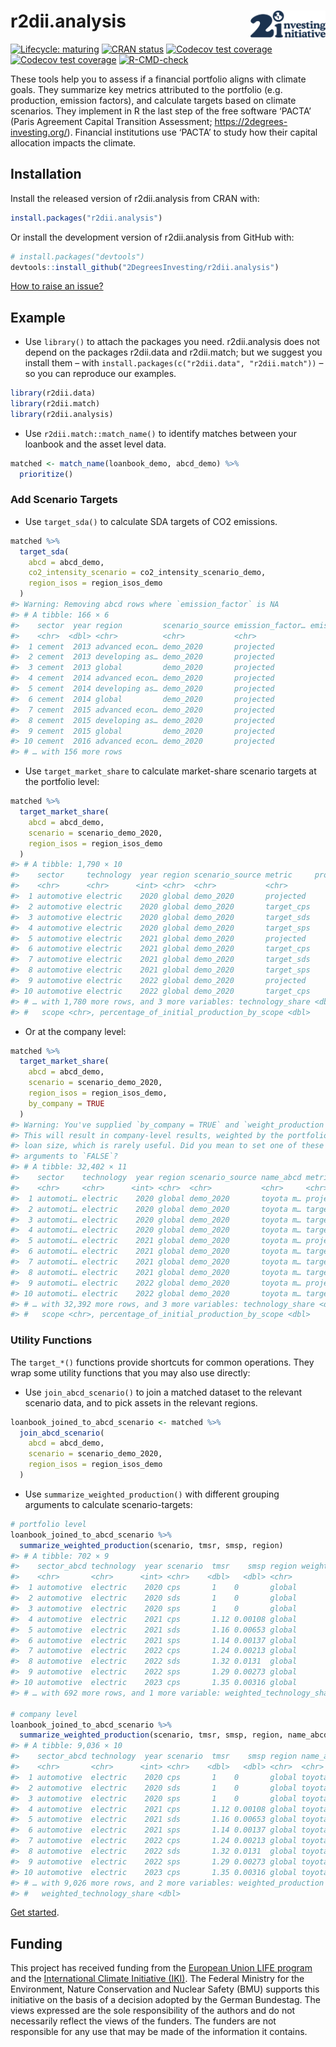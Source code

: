 
<!-- README.md is generated from README.Rmd. Please edit that file -->

# r2dii.analysis <img src="man/figures/logo.svg" align="right" width="120" />

<!-- badges: start -->

[![Lifecycle:
maturing](https://img.shields.io/badge/lifecycle-maturing-blue.svg)](https://lifecycle.r-lib.org/articles/stages.html)
[![CRAN
status](https://www.r-pkg.org/badges/version/r2dii.analysis)](https://CRAN.R-project.org/package=r2dii.analysis)
[![Codecov test
coverage](https://codecov.io/gh/2degreesinvesting/r2dii.analysis/branch/main/graph/badge.svg)](https://codecov.io/gh/2degreesinvesting/r2dii.analysis?branch=main)
[![Codecov test
coverage](https://codecov.io/gh/2DegreesInvesting/r2dii.analysis/branch/main/graph/badge.svg)](https://app.codecov.io/gh/2DegreesInvesting/r2dii.analysis?branch=main)
[![R-CMD-check](https://github.com/2DegreesInvesting/r2dii.analysis/actions/workflows/R-CMD-check.yaml/badge.svg)](https://github.com/2DegreesInvesting/r2dii.analysis/actions/workflows/R-CMD-check.yaml)
<!-- badges: end -->

These tools help you to assess if a financial portfolio aligns with
climate goals. They summarize key metrics attributed to the portfolio
(e.g. production, emission factors), and calculate targets based on
climate scenarios. They implement in R the last step of the free
software ‘PACTA’ (Paris Agreement Capital Transition Assessment;
<https://2degrees-investing.org/>). Financial institutions use ‘PACTA’
to study how their capital allocation impacts the climate.

## Installation

Install the released version of r2dii.analysis from CRAN with:

``` r
install.packages("r2dii.analysis")
```

Or install the development version of r2dii.analysis from GitHub with:

``` r
# install.packages("devtools")
devtools::install_github("2DegreesInvesting/r2dii.analysis")
```

[How to raise an
issue?](https://2degreesinvesting.github.io/posts/2020-06-26-instructions-to-raise-an-issue/)

## Example

-   Use `library()` to attach the packages you need. r2dii.analysis does
    not depend on the packages r2dii.data and r2dii.match; but we
    suggest you install them – with
    `install.packages(c("r2dii.data", "r2dii.match"))` – so you can
    reproduce our examples.

``` r
library(r2dii.data)
library(r2dii.match)
library(r2dii.analysis)
```

-   Use `r2dii.match::match_name()` to identify matches between your
    loanbook and the asset level data.

``` r
matched <- match_name(loanbook_demo, abcd_demo) %>%
  prioritize()
```

### Add Scenario Targets

-   Use `target_sda()` to calculate SDA targets of CO2 emissions.

``` r
matched %>%
  target_sda(
    abcd = abcd_demo,
    co2_intensity_scenario = co2_intensity_scenario_demo,
    region_isos = region_isos_demo
  )
#> Warning: Removing abcd rows where `emission_factor` is NA
#> # A tibble: 166 × 6
#>    sector  year region         scenario_source emission_factor… emission_factor…
#>    <chr>  <dbl> <chr>          <chr>           <chr>                       <dbl>
#>  1 cement  2013 advanced econ… demo_2020       projected                  0.0217
#>  2 cement  2013 developing as… demo_2020       projected                  0.0606
#>  3 cement  2013 global         demo_2020       projected                  0.658 
#>  4 cement  2014 advanced econ… demo_2020       projected                  0.0219
#>  5 cement  2014 developing as… demo_2020       projected                  0.0604
#>  6 cement  2014 global         demo_2020       projected                  0.659 
#>  7 cement  2015 advanced econ… demo_2020       projected                  0.0221
#>  8 cement  2015 developing as… demo_2020       projected                  0.0603
#>  9 cement  2015 global         demo_2020       projected                  0.660 
#> 10 cement  2016 advanced econ… demo_2020       projected                  0.0223
#> # … with 156 more rows
```

-   Use `target_market_share` to calculate market-share scenario targets
    at the portfolio level:

``` r
matched %>%
  target_market_share(
    abcd = abcd_demo,
    scenario = scenario_demo_2020,
    region_isos = region_isos_demo
  )
#> # A tibble: 1,790 × 10
#>    sector     technology  year region scenario_source metric     production
#>    <chr>      <chr>      <int> <chr>  <chr>           <chr>           <dbl>
#>  1 automotive electric    2020 global demo_2020       projected     324592.
#>  2 automotive electric    2020 global demo_2020       target_cps    324592.
#>  3 automotive electric    2020 global demo_2020       target_sds    324592.
#>  4 automotive electric    2020 global demo_2020       target_sps    324592.
#>  5 automotive electric    2021 global demo_2020       projected     339656.
#>  6 automotive electric    2021 global demo_2020       target_cps    329191.
#>  7 automotive electric    2021 global demo_2020       target_sds    352505.
#>  8 automotive electric    2021 global demo_2020       target_sps    330435.
#>  9 automotive electric    2022 global demo_2020       projected     354720.
#> 10 automotive electric    2022 global demo_2020       target_cps    333693.
#> # … with 1,780 more rows, and 3 more variables: technology_share <dbl>,
#> #   scope <chr>, percentage_of_initial_production_by_scope <dbl>
```

-   Or at the company level:

``` r
matched %>%
  target_market_share(
    abcd = abcd_demo,
    scenario = scenario_demo_2020,
    region_isos = region_isos_demo,
    by_company = TRUE
  )
#> Warning: You've supplied `by_company = TRUE` and `weight_production = TRUE`.
#> This will result in company-level results, weighted by the portfolio
#> loan size, which is rarely useful. Did you mean to set one of these
#> arguments to `FALSE`?
#> # A tibble: 32,402 × 11
#>    sector    technology  year region scenario_source name_abcd metric production
#>    <chr>     <chr>      <int> <chr>  <chr>           <chr>     <chr>       <dbl>
#>  1 automoti… electric    2020 global demo_2020       toyota m… proje…    324592.
#>  2 automoti… electric    2020 global demo_2020       toyota m… targe…    324592.
#>  3 automoti… electric    2020 global demo_2020       toyota m… targe…    324592.
#>  4 automoti… electric    2020 global demo_2020       toyota m… targe…    324592.
#>  5 automoti… electric    2021 global demo_2020       toyota m… proje…    339656.
#>  6 automoti… electric    2021 global demo_2020       toyota m… targe…    329191.
#>  7 automoti… electric    2021 global demo_2020       toyota m… targe…    352505.
#>  8 automoti… electric    2021 global demo_2020       toyota m… targe…    330435.
#>  9 automoti… electric    2022 global demo_2020       toyota m… proje…    354720.
#> 10 automoti… electric    2022 global demo_2020       toyota m… targe…    333693.
#> # … with 32,392 more rows, and 3 more variables: technology_share <dbl>,
#> #   scope <chr>, percentage_of_initial_production_by_scope <dbl>
```

### Utility Functions

The `target_*()` functions provide shortcuts for common operations. They
wrap some utility functions that you may also use directly:

-   Use `join_abcd_scenario()` to join a matched dataset to the relevant
    scenario data, and to pick assets in the relevant regions.

``` r
loanbook_joined_to_abcd_scenario <- matched %>%
  join_abcd_scenario(
    abcd = abcd_demo,
    scenario = scenario_demo_2020,
    region_isos = region_isos_demo
  )
```

-   Use `summarize_weighted_production()` with different grouping
    arguments to calculate scenario-targets:

``` r
# portfolio level
loanbook_joined_to_abcd_scenario %>%
  summarize_weighted_production(scenario, tmsr, smsp, region)
#> # A tibble: 702 × 9
#>    sector_abcd technology  year scenario  tmsr    smsp region weighted_producti…
#>    <chr>       <chr>      <int> <chr>    <dbl>   <dbl> <chr>               <dbl>
#>  1 automotive  electric    2020 cps       1    0       global            324592.
#>  2 automotive  electric    2020 sds       1    0       global            324592.
#>  3 automotive  electric    2020 sps       1    0       global            324592.
#>  4 automotive  electric    2021 cps       1.12 0.00108 global            339656.
#>  5 automotive  electric    2021 sds       1.16 0.00653 global            339656.
#>  6 automotive  electric    2021 sps       1.14 0.00137 global            339656.
#>  7 automotive  electric    2022 cps       1.24 0.00213 global            354720.
#>  8 automotive  electric    2022 sds       1.32 0.0131  global            354720.
#>  9 automotive  electric    2022 sps       1.29 0.00273 global            354720.
#> 10 automotive  electric    2023 cps       1.35 0.00316 global            369784.
#> # … with 692 more rows, and 1 more variable: weighted_technology_share <dbl>

# company level
loanbook_joined_to_abcd_scenario %>%
  summarize_weighted_production(scenario, tmsr, smsp, region, name_abcd)
#> # A tibble: 9,036 × 10
#>    sector_abcd technology  year scenario  tmsr    smsp region name_abcd        
#>    <chr>       <chr>      <int> <chr>    <dbl>   <dbl> <chr>  <chr>            
#>  1 automotive  electric    2020 cps       1    0       global toyota motor corp
#>  2 automotive  electric    2020 sds       1    0       global toyota motor corp
#>  3 automotive  electric    2020 sps       1    0       global toyota motor corp
#>  4 automotive  electric    2021 cps       1.12 0.00108 global toyota motor corp
#>  5 automotive  electric    2021 sds       1.16 0.00653 global toyota motor corp
#>  6 automotive  electric    2021 sps       1.14 0.00137 global toyota motor corp
#>  7 automotive  electric    2022 cps       1.24 0.00213 global toyota motor corp
#>  8 automotive  electric    2022 sds       1.32 0.0131  global toyota motor corp
#>  9 automotive  electric    2022 sps       1.29 0.00273 global toyota motor corp
#> 10 automotive  electric    2023 cps       1.35 0.00316 global toyota motor corp
#> # … with 9,026 more rows, and 2 more variables: weighted_production <dbl>,
#> #   weighted_technology_share <dbl>
```

[Get
started](https://2degreesinvesting.github.io/r2dii.analysis/articles/r2dii-analysis.html).

## Funding

This project has received funding from the [European Union LIFE
program](https://wayback.archive-it.org/12090/20210412123959/https://ec.europa.eu/easme/en/)
and the [International Climate Initiative
(IKI)](https://www.international-climate-initiative.com/en/details/project/measuring-paris-agreement-alignment-and-financial-risk-in-financial-markets-18_I_351-2982).
The Federal Ministry for the Environment, Nature Conservation and
Nuclear Safety (BMU) supports this initiative on the basis of a decision
adopted by the German Bundestag. The views expressed are the sole
responsibility of the authors and do not necessarily reflect the views
of the funders. The funders are not responsible for any use that may be
made of the information it contains.
